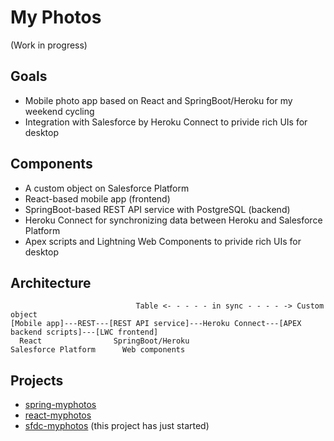 # My Photos

(Work in progress)

## Goals

- Mobile photo app based on React and SpringBoot/Heroku for my weekend cycling
- Integration with Salesforce by Heroku Connect to privide rich UIs for desktop

## Components

- A custom object on Salesforce Platform
- React-based mobile app (frontend)
- SpringBoot-based REST API service with PostgreSQL (backend)
- Heroku Connect for synchronizing data between Heroku and Salesforce Platform
- Apex scripts and Lightning Web Components to privide rich UIs for desktop

## Architecture

```
                            Table <- - - - - in sync - - - - -> Custom object
[Mobile app]---REST---[REST API service]---Heroku Connect---[APEX backend scripts]---[LWC frontend]
  React                SpringBoot/Heroku                     Salesforce Platform      Web components

```

## Projects
- [spring-myphotos](https://github.com/araobp/spring-myphotos/tree/heroku-connect)
- [react-myphotos](https://github.com/araobp/react-myphotos/tree/heroku-connect)
- [sfdc-myphotos](https://github.com/araobp/sfdc-myphotos) (this project has just started)

